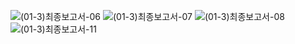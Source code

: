 ![(01-3)최종보고서-06](https://user-images.githubusercontent.com/71260043/201361704-53f377d8-d3fe-4e89-9c60-8eb5a31c2ac5.png)
![(01-3)최종보고서-07](https://user-images.githubusercontent.com/71260043/201361708-422f9398-70de-4d0e-ae71-bc943b165214.png)
![(01-3)최종보고서-08](https://user-images.githubusercontent.com/71260043/201361717-73159c2c-04f1-4685-8b9b-f5d53e3189ef.png)
![(01-3)최종보고서-11](https://user-images.githubusercontent.com/71260043/201361720-6eced3b7-2468-4023-97ca-8467e51b3647.png)


